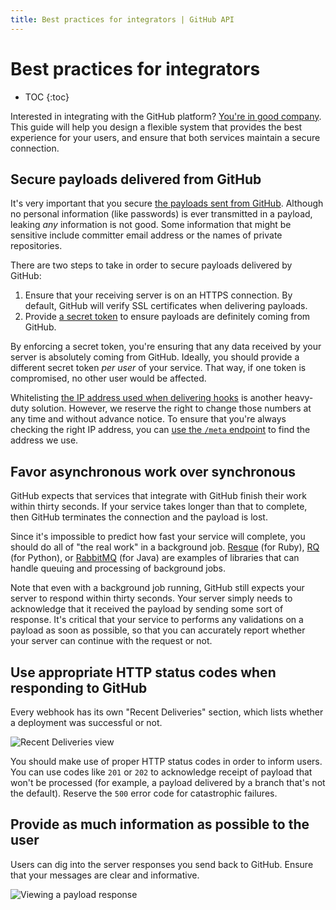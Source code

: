 ```yaml
---
title: Best practices for integrators | GitHub API
---
```


# Best practices for integrators

* TOC
{:toc}

Interested in integrating with the GitHub platform? [You're in good company](https://github.com/integrations). This guide will help you design a flexible system that provides the best experience for your users, and ensure that both services maintain a secure connection.

## Secure payloads delivered from GitHub

It's very important that you secure [the payloads sent from GitHub](/v3/activity/events/types/). Although no personal information (like passwords) is ever transmitted in a payload, leaking *any* information is not good. Some information that might be sensitive include committer email address or the names of private repositories.

There are two steps to take in order to secure payloads delivered by GitHub:

1. Ensure that your receiving server is on an HTTPS connection. By default, GitHub will verify SSL certificates when delivering payloads.
2. Provide [a secret token](/webhooks/securing/) to ensure payloads are definitely coming from GitHub.

By enforcing a secret token, you're ensuring that any data received by your server is absolutely coming from GitHub. Ideally, you should provide a different secret token *per user* of your service. That way, if one token is compromised, no other user would be affected.

Whitelisting [the IP address used when delivering hooks](https://help.github.com/articles/what-ip-addresses-does-github-use-that-i-should-whitelist) is another heavy-duty solution. However, we reserve the right to change those numbers at any time and without advance notice. To ensure that you're always checking the right IP address, you can [use the `/meta` endpoint](/v3/meta/#meta) to find the address we use.

## Favor asynchronous work over synchronous

GitHub expects that services that integrate with GitHub finish their work within thirty seconds. If your service takes longer than that to complete, then GitHub terminates the connection and the payload is lost.

Since it's impossible to predict how fast your service will complete, you should do all of "the real work" in a background job. [Resque](http://resquework.org/) (for Ruby), [RQ](http://python-rq.org/) (for Python), or [RabbitMQ](http://www.rabbitmq.com/) (for Java) are examples of libraries that can handle queuing and processing of background jobs.

Note that even with a background job running, GitHub still expects your server to respond within thirty seconds. Your server simply needs to acknowledge that it received the payload by sending some sort of response. It's critical that your service to performs any validations on a payload as soon as possible, so that you can accurately report whether your server can continue with the request or not.

## Use appropriate HTTP status codes when responding to GitHub

Every webhook has its own "Recent Deliveries" section, which lists whether a deployment was successful or not.

![Recent Deliveries view](/images/webhooks_recent_deliveries.png)

You should make use of proper HTTP status codes in order to inform users. You can use codes like `201` or `202` to acknowledge receipt of payload that won't be processed (for example, a payload delivered by a branch that's not the default). Reserve the `500` error code for catastrophic failures.

## Provide as much information as possible to the user

Users can dig into the server responses you send back to GitHub. Ensure that your messages are clear and informative.  

![Viewing a payload response](/images/payload_response_tab.png)
